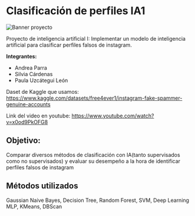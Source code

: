 # Clasificación de perfiles IA1
![Banner proyecto](https://i.imgur.com/YzOt2N4.jpeg)

Proyecto de inteligencia artificial I: Implementar un modelo de inteligencia artificial para clasificar perfiles falsos de instagram.

**Integrantes:**
* Andrea Parra
* Silvia Cárdenas
* Paula Uzcátegui León
  
Daset de Kaggle que usamos: https://www.kaggle.com/datasets/free4ever1/instagram-fake-spammer-genuine-accounts

Link del video en youtube: https://www.youtube.com/watch?v=x0od9PkOFG8

## Objetivo:
Comparar diversos métodos de clasificación con IA(tanto supervisados como no supervisados) y evaluar su desempeño a la hora de identificar perfiles falsos de instagram

## Métodos utilizados
Gaussian Naive Bayes, Decision Tree, Random Forest, SVM, Deep Learning MLP, KMeans, DBScan  
